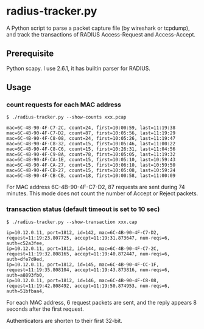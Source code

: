 # radius-tracker.py

A Python script to parse a packet capture file
(by wireshark or tcpdump), and track the transactions
of RADIUS Access-Request and Access-Accept.

## Prerequisite

Python scapy. I use 2.6.1, it has builtin parser for RADIUS.

## Usage

### count requests for each MAC address
```
$ ./radius-tracker.py --show-counts xxx.pcap

mac=6C-4B-90-4F-C7-2C, count=24, first=10:00:59, last=11:19:38
mac=6C-4B-90-4F-C7-D2, count=87, first=10:05:56, last=11:19:29
mac=6C-4B-90-4F-C8-08, count=24, first=10:05:26, last=11:19:47
mac=6C-4B-90-4F-C8-32, count=15, first=10:05:46, last=11:00:22
mac=6C-4B-90-4F-C8-C6, count=15, first=10:26:31, last=11:04:56
mac=6C-4B-90-4F-C9-8A, count=78, first=10:05:05, last=11:19:32
mac=6C-4B-90-4F-CA-1E, count=15, first=10:05:10, last=10:59:43
mac=6C-4B-90-4F-CA-27, count=15, first=10:06:10, last=10:59:50
mac=6C-4B-90-4F-CB-27, count=15, first=10:05:08, last=10:59:24
mac=6C-4B-90-4F-CB-CB, count=18, first=10:00:58, last=11:00:09
```
For MAC address 6C-4B-90-4F-C7-D2, 87 requests are sent
during 74 minutes. This mode does not count the number
of Accept or Reject packets.

### transaction status (default timeout is set to 10 sec)
```
$ ./radius-tracker.py --show-transaction xxx.cap

ip=10.12.0.11, port=1812, id=142, mac=6C-4B-90-4F-C7-D2, request=11:19:23.807725, accept=11:19:31.873647, num-reqs=6, auth=c52a3fee,
ip=10.12.0.11, port=1812, id=144, mac=6C-4B-90-4F-C7-2C, request=11:19:32.808165, accept=11:19:40.872447, num-reqs=6, auth=dfe7d9ed,
ip=10.12.0.11, port=1812, id=145, mac=6C-4B-90-4F-CC-1F, request=11:19:35.808104, accept=11:19:43.873816, num-reqs=6, auth=a8893fb0,
ip=10.12.0.11, port=1812, id=146, mac=6C-4B-90-4F-C8-08, request=11:19:42.808492, accept=11:19:50.874953, num-reqs=6, auth=51bfbaa4,
```
For each MAC address, 6 request packets are sent,
and the reply appears 8 seconds after the first request.

Authenticators are shorten to their first 32-bit.
